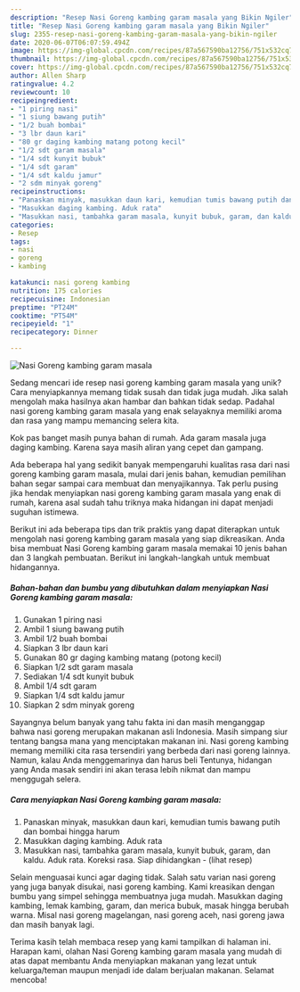 ```yaml
---
description: "Resep Nasi Goreng kambing garam masala yang Bikin Ngiler"
title: "Resep Nasi Goreng kambing garam masala yang Bikin Ngiler"
slug: 2355-resep-nasi-goreng-kambing-garam-masala-yang-bikin-ngiler
date: 2020-06-07T06:07:59.494Z
image: https://img-global.cpcdn.com/recipes/87a567590ba12756/751x532cq70/nasi-goreng-kambing-garam-masala-foto-resep-utama.jpg
thumbnail: https://img-global.cpcdn.com/recipes/87a567590ba12756/751x532cq70/nasi-goreng-kambing-garam-masala-foto-resep-utama.jpg
cover: https://img-global.cpcdn.com/recipes/87a567590ba12756/751x532cq70/nasi-goreng-kambing-garam-masala-foto-resep-utama.jpg
author: Allen Sharp
ratingvalue: 4.2
reviewcount: 10
recipeingredient:
- "1 piring nasi"
- "1 siung bawang putih"
- "1/2 buah bombai"
- "3 lbr daun kari"
- "80 gr daging kambing matang potong kecil"
- "1/2 sdt garam masala"
- "1/4 sdt kunyit bubuk"
- "1/4 sdt garam"
- "1/4 sdt kaldu jamur"
- "2 sdm minyak goreng"
recipeinstructions:
- "Panaskan minyak, masukkan daun kari, kemudian tumis bawang putih dan bombai hingga harum"
- "Masukkan daging kambing. Aduk rata"
- "Masukkan nasi, tambahka garam masala, kunyit bubuk, garam, dan kaldu. Aduk rata. Koreksi rasa. Siap dihidangkan             (lihat resep)"
categories:
- Resep
tags:
- nasi
- goreng
- kambing

katakunci: nasi goreng kambing 
nutrition: 175 calories
recipecuisine: Indonesian
preptime: "PT24M"
cooktime: "PT54M"
recipeyield: "1"
recipecategory: Dinner

---
```



![Nasi Goreng kambing garam masala](https://img-global.cpcdn.com/recipes/87a567590ba12756/751x532cq70/nasi-goreng-kambing-garam-masala-foto-resep-utama.jpg)

Sedang mencari ide resep nasi goreng kambing garam masala yang unik? Cara menyiapkannya memang tidak susah dan tidak juga mudah. Jika salah mengolah maka hasilnya akan hambar dan bahkan tidak sedap. Padahal nasi goreng kambing garam masala yang enak selayaknya memiliki aroma dan rasa yang mampu memancing selera kita.

Kok pas banget masih punya bahan di rumah. Ada garam masala juga daging kambing. Karena saya masih aliran yang cepet dan gampang.

Ada beberapa hal yang sedikit banyak mempengaruhi kualitas rasa dari nasi goreng kambing garam masala, mulai dari jenis bahan, kemudian pemilihan bahan segar sampai cara membuat dan menyajikannya. Tak perlu pusing jika hendak menyiapkan nasi goreng kambing garam masala yang enak di rumah, karena asal sudah tahu triknya maka hidangan ini dapat menjadi suguhan istimewa.


Berikut ini ada beberapa tips dan trik praktis yang dapat diterapkan untuk mengolah nasi goreng kambing garam masala yang siap dikreasikan. Anda bisa membuat Nasi Goreng kambing garam masala memakai 10 jenis bahan dan 3 langkah pembuatan. Berikut ini langkah-langkah untuk membuat hidangannya.

<!--inarticleads1-->

##### Bahan-bahan dan bumbu yang dibutuhkan dalam menyiapkan Nasi Goreng kambing garam masala:

1. Gunakan 1 piring nasi
1. Ambil 1 siung bawang putih
1. Ambil 1/2 buah bombai
1. Siapkan 3 lbr daun kari
1. Gunakan 80 gr daging kambing matang (potong kecil)
1. Siapkan 1/2 sdt garam masala
1. Sediakan 1/4 sdt kunyit bubuk
1. Ambil 1/4 sdt garam
1. Siapkan 1/4 sdt kaldu jamur
1. Siapkan 2 sdm minyak goreng


Sayangnya belum banyak yang tahu fakta ini dan masih menganggap bahwa nasi goreng merupakan makanan asli Indonesia. Masih simpang siur tentang bangsa mana yang menciptakan makanan ini. Nasi goreng kambing memang memiliki cita rasa tersendiri yang berbeda dari nasi goreng lainnya. Namun, kalau Anda menggemarinya dan harus beli Tentunya, hidangan yang Anda masak sendiri ini akan terasa lebih nikmat dan mampu menggugah selera. 

<!--inarticleads2-->

##### Cara menyiapkan Nasi Goreng kambing garam masala:

1. Panaskan minyak, masukkan daun kari, kemudian tumis bawang putih dan bombai hingga harum
1. Masukkan daging kambing. Aduk rata
1. Masukkan nasi, tambahka garam masala, kunyit bubuk, garam, dan kaldu. Aduk rata. Koreksi rasa. Siap dihidangkan -             (lihat resep)


Selain menguasai kunci agar daging tidak. Salah satu varian nasi goreng yang juga banyak disukai, nasi goreng kambing. Kami kreasikan dengan bumbu yang simpel sehingga membuatnya juga mudah. Masukkan daging kambing, lemak kambing, garam, dan merica bubuk, masak hingga berubah warna. Misal nasi goreng magelangan, nasi goreng aceh, nasi goreng jawa dan masih banyak lagi. 

Terima kasih telah membaca resep yang kami tampilkan di halaman ini. Harapan kami, olahan Nasi Goreng kambing garam masala yang mudah di atas dapat membantu Anda menyiapkan makanan yang lezat untuk keluarga/teman maupun menjadi ide dalam berjualan makanan. Selamat mencoba!
